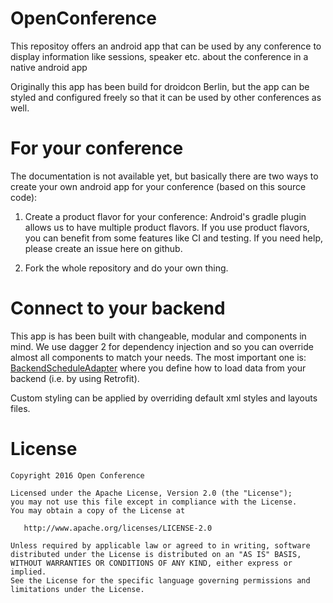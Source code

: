 # OpenConference

This repositoy offers an android app that can be used by any conference to display information like sessions, speaker etc. about the conference in a native android app

Originally this app has been build for droidcon Berlin, but the app can be styled and configured freely so that it can be used by other conferences as well.


# For your conference

The documentation is not available yet, but basically there are two ways to create your own android app for your conference (based on this source code):

1. Create a product flavor for your conference: Android's gradle plugin allows us to have multiple product flavors. If you use product flavors, you can benefit from some features like CI and testing. If you need help, please create an issue here on github.

2. Fork the whole repository and do your own thing.


# Connect to your backend
This app is has been built with changeable, modular and components in mind. We use dagger 2 for dependency injection and so you can override almost all components to match your needs. The most important one is: [BackendScheduleAdapter](https://github.com/OpenConference/OpenConference-android/blob/master/app/src/main/java/com/openconference/model/backend/schedule/BackendScheduleAdapter.kt) where you define how to load data from your backend (i.e. by using Retrofit).

Custom styling can be applied by overriding default xml styles and layouts files.


# License
```
Copyright 2016 Open Conference

Licensed under the Apache License, Version 2.0 (the "License");
you may not use this file except in compliance with the License.
You may obtain a copy of the License at

   http://www.apache.org/licenses/LICENSE-2.0

Unless required by applicable law or agreed to in writing, software
distributed under the License is distributed on an "AS IS" BASIS,
WITHOUT WARRANTIES OR CONDITIONS OF ANY KIND, either express or implied.
See the License for the specific language governing permissions and
limitations under the License.
```


